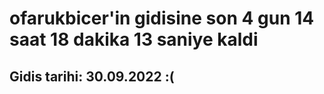 # ofarukbicer'in gidisine son 4 gun 14 saat 18 dakika 13 saniye kaldi

## Gidis tarihi: 30.09.2022 :(